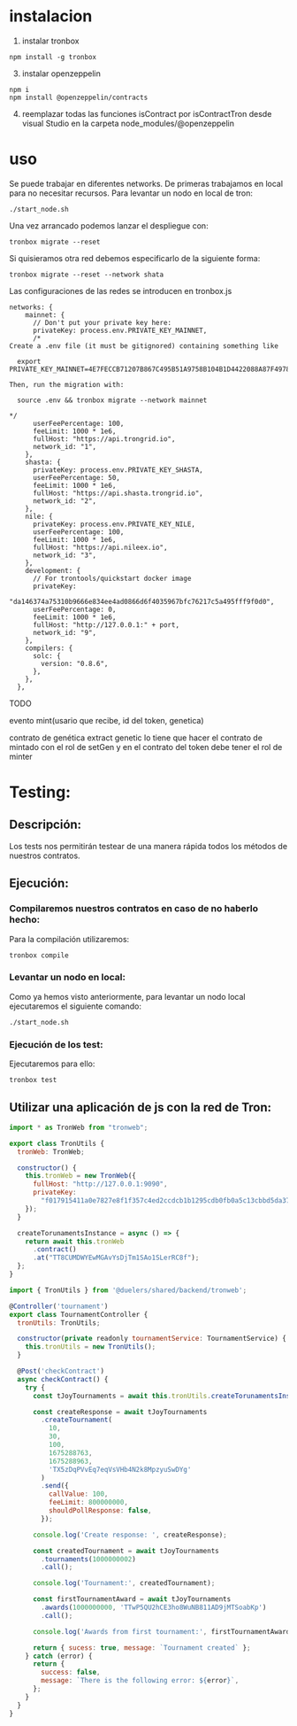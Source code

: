 # instalacion

1. instalar tronbox

```
npm install -g tronbox
```

3. instalar openzeppelin

```
npm i
npm install @openzeppelin/contracts
```

4. reemplazar todas las funciones isContract por isContractTron desde visual Studio en la carpeta node_modules/@openzeppelin

# uso

Se puede trabajar en diferentes networks. De primeras trabajamos en local para no necesitar recursos. Para levantar un nodo en local de tron:

```
./start_node.sh
```

Una vez arrancado podemos lanzar el despliegue con:

```
tronbox migrate --reset
```

Si quisieramos otra red debemos especificarlo de la siguiente forma:

```
tronbox migrate --reset --network shata
```

Las configuraciones de las redes se introducen en tronbox.js

```
networks: {
    mainnet: {
      // Don't put your private key here:
      privateKey: process.env.PRIVATE_KEY_MAINNET,
      /*
Create a .env file (it must be gitignored) containing something like

  export PRIVATE_KEY_MAINNET=4E7FECCB71207B867C495B51A9758B104B1D4422088A87F4978BE64636656243

Then, run the migration with:

  source .env && tronbox migrate --network mainnet

*/
      userFeePercentage: 100,
      feeLimit: 1000 * 1e6,
      fullHost: "https://api.trongrid.io",
      network_id: "1",
    },
    shasta: {
      privateKey: process.env.PRIVATE_KEY_SHASTA,
      userFeePercentage: 50,
      feeLimit: 1000 * 1e6,
      fullHost: "https://api.shasta.trongrid.io",
      network_id: "2",
    },
    nile: {
      privateKey: process.env.PRIVATE_KEY_NILE,
      userFeePercentage: 100,
      feeLimit: 1000 * 1e6,
      fullHost: "https://api.nileex.io",
      network_id: "3",
    },
    development: {
      // For trontools/quickstart docker image
      privateKey:
        "da146374a75310b9666e834ee4ad0866d6f4035967bfc76217c5a495fff9f0d0",
      userFeePercentage: 0,
      feeLimit: 1000 * 1e6,
      fullHost: "http://127.0.0.1:" + port,
      network_id: "9",
    },
    compilers: {
      solc: {
        version: "0.8.6",
      },
    },
  },
```

TODO

evento mint(usario que recibe, id del token, genetica)

contrato de genética extract genetic lo tiene que hacer el contrato de mintado con el rol de setGen y en el contrato del token debe tener el rol de minter

# Testing:

## Descripción:

Los tests nos permitirán testear de una manera rápida todos los métodos de nuestros contratos.

## Ejecución:

### Compilaremos nuestros contratos en caso de no haberlo hecho:

Para la compilación utilizaremos:

```
tronbox compile
```

### Levantar un nodo en local:

Como ya hemos visto anteriormente, para levantar un nodo local ejecutaremos el siguiente comando:

```
./start_node.sh
```

### Ejecución de los test:

Ejecutaremos para ello:

```
tronbox test
```

## Utilizar una aplicación de js con la red de Tron:

```js
import * as TronWeb from "tronweb";

export class TronUtils {
  tronWeb: TronWeb;

  constructor() {
    this.tronWeb = new TronWeb({
      fullHost: "http://127.0.0.1:9090",
      privateKey:
        "f017915411a0e7827e8f1f357c4ed2ccdcb1b1295cdb0fb0a5c13cbbd5da3734",
    });
  }

  createTorunamentsInstance = async () => {
    return await this.tronWeb
      .contract()
      .at("TT8CUMDWYEwMGAvYsDjTm1SAo1SLerRC8f");
  };
}
```

```js
import { TronUtils } from '@duelers/shared/backend/tronweb';

@Controller('tournament')
export class TournamentController {
  tronUtils: TronUtils;

  constructor(private readonly tournamentService: TournamentService) {
    this.tronUtils = new TronUtils();
  }

  @Post('checkContract')
  async checkContract() {
    try {
      const tJoyTournaments = await this.tronUtils.createTorunamentsInstance();

      const createResponse = await tJoyTournaments
        .createTournament(
          10,
          30,
          100,
          1675288763,
          1675288963,
          'TX5zDqPVvEq7eqVsVHb4N2k8MpzyuSwDYg'
        )
        .send({
          callValue: 100,
          feeLimit: 800000000,
          shouldPollResponse: false,
        });

      console.log('Create response: ', createResponse);

      const createdTournament = await tJoyTournaments
        .tournaments(1000000002)
        .call();

      console.log('Tournament:', createdTournament);

      const firstTournamentAward = await tJoyTournaments
        .awards(1000000000, 'TTwP5QU2hCE3ho8WuNB811AD9jMTSoabKp')
        .call();

      console.log('Awards from first tournament:', firstTournamentAward);

      return { sucess: true, message: `Tournament created` };
    } catch (error) {
      return {
        success: false,
        message: `There is the following error: ${error}`,
      };
    }
  }
}
```
